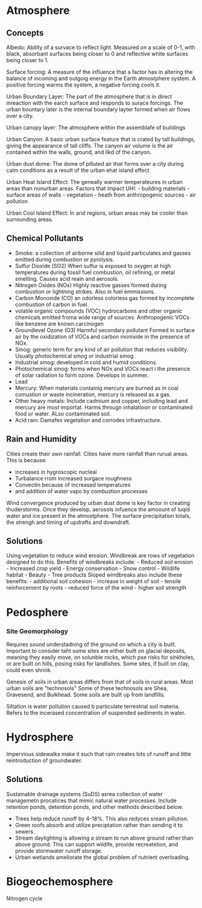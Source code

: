 # Atmosphere
## Concepts

Albedo: Ability of a survace to reflect light. Measured on a scale of 0-1, with black, absorbant surfaces being closer to 0 and reflective white surfaces being closer to 1.

Surface forcing: A measure of the influence that a factor has in altering the balance of incoming and outgoig energy in the Earth atmostphere system. A positive forcing warms the system, a negative forcing cools it. 

Urban Boundary Layer: The part of the atmosphere that is in direct inreaction with the earch surface and responds to surace forcings. The urban bountary later is the internal boundary layter formed when air flows over a city. 

Urban canopy layer: The atmosphere within  the assemblafe of buildings

Urban Canyon: A basic urban surface feature that is crated by tall buildings, giving the appearance of tall cliffs. The canyon air volume is the air contained within the walls, ground, and likd of the canyon. 

Urban dust dome: The dome of pilluted air that forms over a city during calm conditions as a result of the urban ehat island effect

Urban Heat Island Effect: The geneally warmer temperateures in urban areas than nonurban areas. 
	Factors that impact UHI:
	- building materials
	- surface areas of walls
	- vegetation
	- heath from anthropogenic sources
	- air pollution

Urban Cool Island Effect: In arid regions, urban areas may be cooler than surrounding areas.

## Chemical Pollutants

- Smoke: a collection of airborne silid and liquid particulates and gasses emitted during combustion or pyrolysis.
- Sulfur Dioxide (SO2) When sulfur is exposed to oxygen at high temperatures during fossil fuel combustion, oil refining, or metal smelting. Causes acid reain and aerosols.
- Nitrogen Oxides (NOx) Highly reactive gasses formed during combustion or lightning strikes. Also in fuel emmissions. 
- Carbon Monoxide (CO) an odorless colorless gas formed by incomplete combustion of carbon in fuel.
- volatile organic compounds  (VOC) hydrocarbons and other organic chemicals emitted froma  wide range of sources. Anthropogenic VOCs like benzene are known carcinogen
- Groundlevel Ozone (O3) Harmful secondary pollutant Formed in surface air by the oxidization of VOCs and carbon monixide in the presence of NOx.
- Smog: generic term for any kind of air pollution that reduces visibility. Usually photochemical smog or industrial smog
- Industrial smog: developed in cold and humid conditions. 
- Photochemical smog: forms when NOx and VOCs react i the presence of solar radiation to form ozone. Develops in summer. 
- Lead 
- Mercury: When materials containig mercury are burned as in coal comustion or waste incineration, mercury is released as a gas. 
- Other heavy metals: Include cadmium and copper, including lead and mercury are most importat. Harms througn inhalatioon or contaminated food or water. ALso contaminated soil. 
- Acid rain: Damafes vegetation and corrodes infrastructure. 

## Rain and Humidity
Cities create their own rainfall. Cities have more rainfall than rurual areas.
This is because:
* increases in hygroscopic nucleai
* Turbalance rrom increased surgace roughness
* Convectin because of increased temperatures
* and addition of water vapo by combustion processes

Wind convergence produced by urban dust dome is key factor in creating thuderstorms.
Once they develop, aerosols infuence the amoount of luqid water and ice present in the atmostphere. The surface precipitation totals, the strengh and timing of updrafts and downdraft. 

## Solutions
Using vegetation to reduce wind erosion. Windbreak are rows of vegetation designed to do this.
Benefits of windbreaks include:
	- Reduced soil erosion
	- Increased crop yield
	- Energy conservation
	- Snow control
	- Wildlife habitat
	- Beauty
	- Tree products
		Sloped windbreaks also include these benefits:
		- additional soil cohesion
		- increase in weight of soil
		- tensile reinforcement by roots
		- reduced force of the wind
		- higher soil strength
# Pedosphere
### Site Geomorphology
Requires sound understadning of the ground on which a city is built. 
Important to consider taht some sites are either built on glacial deposits, meaning they easily move, on solunble rocks, which pse risks for sinkholes, or are built on hills, posing risks for landlishes. Some sites, if built on clay, could even shrink.

Genesis of soils in urban areas differs from that of soils in rural areas. Most urban soils are "technosols"
Some of these technosols are Shea, Gravesend, and Bulkhead. Some soils are built up from landfills. 

Siltation is water pollution caused b particulate terrestrial soil materia. Refers to the incerased concentration of suspended sediments in water.

# Hydrosphere
Impervious sidewalks make it such that rain creates lots of runoff and little reintroduction of groundwater. 

## Solutions
Sustainable drainage systems (SuDS) asrea collection of water managemetn procatices that mimic natural water processes. Include retention ponds, detention ponds, and other methods described below.
- Trees help reduce runoff by 4-18%. This also redyces sream pillution.
- Green roofs absorb and utilize preciptation rather than sending it to sewers.
- Stream daylighting is allowing a stream to run above ground rather than above ground. This can support wildife, provide recreatetion, and provide stormwater runoff storage.
- Urban wetlands ameliorate the global problem of nutrient overloading.

# Biogeochemosphere
Nitrogen cycle